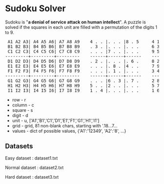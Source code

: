 # Sudoku Solver
 Sudoku is "**a denial of service attack on human intellect**". 
A puzzle is solved if the squares in each unit are filled with a permutation of the digits 1 to 9.
<pre><span class="pln"> A1 A2 A3</span><span class="pun">|</span><span class="pln"> A4 A5 A6</span><span class="pun">|</span><span class="pln"> A7 A8 A9 &nbsp; &nbsp;</span><span class="lit">4</span><span class="pln"> </span><span class="pun">.</span><span class="pln"> </span><span class="pun">.</span><span class="pln"> </span><span class="pun">|.</span><span class="pln"> </span><span class="pun">.</span><span class="pln"> </span><span class="pun">.</span><span class="pln"> </span><span class="pun">|</span><span class="lit">8</span><span class="pln"> </span><span class="pun">.</span><span class="pln"> </span><span class="lit">5</span><span class="pln"> &nbsp; &nbsp; </span><span class="lit">4</span><span class="pln"> </span><span class="lit">1</span><span class="pln"> </span><span class="lit">7</span><span class="pln"> </span><span class="pun">|</span><span class="lit">3</span><span class="pln"> </span><span class="lit">6</span><span class="pln"> </span><span class="lit">9</span><span class="pln"> </span><span class="pun">|</span><span class="lit">8</span><span class="pln"> </span><span class="lit">2</span><span class="pln"> </span><span class="lit">5</span><span class="pln"> <br>&nbsp;B1 B2 B3</span><span class="pun">|</span><span class="pln"> B4 B5 B6</span><span class="pun">|</span><span class="pln"> B7 B8 B9 &nbsp; &nbsp;</span><span class="pun">.</span><span class="pln"> </span><span class="lit">3</span><span class="pln"> </span><span class="pun">.</span><span class="pln"> </span><span class="pun">|.</span><span class="pln"> </span><span class="pun">.</span><span class="pln"> </span><span class="pun">.</span><span class="pln"> </span><span class="pun">|.</span><span class="pln"> </span><span class="pun">.</span><span class="pln"> </span><span class="pun">.</span><span class="pln"> &nbsp; &nbsp; </span><span class="lit">6</span><span class="pln"> </span><span class="lit">3</span><span class="pln"> </span><span class="lit">2</span><span class="pln"> </span><span class="pun">|</span><span class="lit">1</span><span class="pln"> </span><span class="lit">5</span><span class="pln"> </span><span class="lit">8</span><span class="pln"> </span><span class="pun">|</span><span class="lit">9</span><span class="pln"> </span><span class="lit">4</span><span class="pln"> </span><span class="lit">7</span><span class="pln"><br>&nbsp;C1 C2 C3</span><span class="pun">|</span><span class="pln"> C4 C5 C6</span><span class="pun">|</span><span class="pln"> C7 C8 C9 &nbsp; &nbsp;</span><span class="pun">.</span><span class="pln"> </span><span class="pun">.</span><span class="pln"> </span><span class="pun">.</span><span class="pln"> </span><span class="pun">|</span><span class="lit">7</span><span class="pln"> </span><span class="pun">.</span><span class="pln"> </span><span class="pun">.</span><span class="pln"> </span><span class="pun">|.</span><span class="pln"> </span><span class="pun">.</span><span class="pln"> </span><span class="pun">.</span><span class="pln"> &nbsp; &nbsp; </span><span class="lit">9</span><span class="pln"> </span><span class="lit">5</span><span class="pln"> </span><span class="lit">8</span><span class="pln"> </span><span class="pun">|</span><span class="lit">7</span><span class="pln"> </span><span class="lit">2</span><span class="pln"> </span><span class="lit">4</span><span class="pln"> </span><span class="pun">|</span><span class="lit">3</span><span class="pln"> </span><span class="lit">1</span><span class="pln"> </span><span class="lit">6</span><span class="pln"> <br></span><span class="pun">---------+---------+---------</span><span class="pln"> &nbsp; &nbsp;</span><span class="pun">------+------+------</span><span class="pln"> &nbsp; &nbsp;</span><span class="pun">------+------+------</span><span class="pln"><br>&nbsp;D1 D2 D3</span><span class="pun">|</span><span class="pln"> D4 D5 D6</span><span class="pun">|</span><span class="pln"> D7 D8 D9 &nbsp; &nbsp;</span><span class="pun">.</span><span class="pln"> </span><span class="lit">2</span><span class="pln"> </span><span class="pun">.</span><span class="pln"> </span><span class="pun">|.</span><span class="pln"> </span><span class="pun">.</span><span class="pln"> </span><span class="pun">.</span><span class="pln"> </span><span class="pun">|.</span><span class="pln"> </span><span class="lit">6</span><span class="pln"> </span><span class="pun">.</span><span class="pln"> &nbsp; &nbsp; </span><span class="lit">8</span><span class="pln"> </span><span class="lit">2</span><span class="pln"> </span><span class="lit">5</span><span class="pln"> </span><span class="pun">|</span><span class="lit">4</span><span class="pln"> </span><span class="lit">3</span><span class="pln"> </span><span class="lit">7</span><span class="pln"> </span><span class="pun">|</span><span class="lit">1</span><span class="pln"> </span><span class="lit">6</span><span class="pln"> </span><span class="lit">9</span><span class="pln"> <br>&nbsp;E1 E2 E3</span><span class="pun">|</span><span class="pln"> E4 E5 E6</span><span class="pun">|</span><span class="pln"> E7 E8 E9 &nbsp; &nbsp;</span><span class="pun">.</span><span class="pln"> </span><span class="pun">.</span><span class="pln"> </span><span class="pun">.</span><span class="pln"> </span><span class="pun">|.</span><span class="pln"> </span><span class="lit">8</span><span class="pln"> </span><span class="pun">.</span><span class="pln"> </span><span class="pun">|</span><span class="lit">4</span><span class="pln"> </span><span class="pun">.</span><span class="pln"> </span><span class="pun">.</span><span class="pln"> &nbsp; &nbsp; </span><span class="lit">7</span><span class="pln"> </span><span class="lit">9</span><span class="pln"> </span><span class="lit">1</span><span class="pln"> </span><span class="pun">|</span><span class="lit">5</span><span class="pln"> </span><span class="lit">8</span><span class="pln"> </span><span class="lit">6</span><span class="pln"> </span><span class="pun">|</span><span class="lit">4</span><span class="pln"> </span><span class="lit">3</span><span class="pln"> </span><span class="lit">2</span><span class="pln"> <br>&nbsp;F1 F2 F3</span><span class="pun">|</span><span class="pln"> F4 F5 F6</span><span class="pun">|</span><span class="pln"> F7 F8 F9 &nbsp; &nbsp;</span><span class="pun">.</span><span class="pln"> </span><span class="pun">.</span><span class="pln"> </span><span class="pun">.</span><span class="pln"> </span><span class="pun">|.</span><span class="pln"> </span><span class="lit">1</span><span class="pln"> </span><span class="pun">.</span><span class="pln"> </span><span class="pun">|.</span><span class="pln"> </span><span class="pun">.</span><span class="pln"> </span><span class="pun">.</span><span class="pln"> &nbsp; &nbsp; </span><span class="lit">3</span><span class="pln"> </span><span class="lit">4</span><span class="pln"> </span><span class="lit">6</span><span class="pln"> </span><span class="pun">|</span><span class="lit">9</span><span class="pln"> </span><span class="lit">1</span><span class="pln"> </span><span class="lit">2</span><span class="pln"> </span><span class="pun">|</span><span class="lit">7</span><span class="pln"> </span><span class="lit">5</span><span class="pln"> </span><span class="lit">8</span><span class="pln"> <br></span><span class="pun">---------+---------+---------</span><span class="pln"> &nbsp; &nbsp;</span><span class="pun">------+------+------</span><span class="pln"> &nbsp; &nbsp;</span><span class="pun">------+------+------</span><span class="pln"><br>&nbsp;G1 G2 G3</span><span class="pun">|</span><span class="pln"> G4 G5 G6</span><span class="pun">|</span><span class="pln"> G7 G8 G9 &nbsp; &nbsp;</span><span class="pun">.</span><span class="pln"> </span><span class="pun">.</span><span class="pln"> </span><span class="pun">.</span><span class="pln"> </span><span class="pun">|</span><span class="lit">6</span><span class="pln"> </span><span class="pun">.</span><span class="pln"> </span><span class="lit">3</span><span class="pln"> </span><span class="pun">|.</span><span class="pln"> </span><span class="lit">7</span><span class="pln"> </span><span class="pun">.</span><span class="pln"> &nbsp; &nbsp; </span><span class="lit">2</span><span class="pln"> </span><span class="lit">8</span><span class="pln"> </span><span class="lit">9</span><span class="pln"> </span><span class="pun">|</span><span class="lit">6</span><span class="pln"> </span><span class="lit">4</span><span class="pln"> </span><span class="lit">3</span><span class="pln"> </span><span class="pun">|</span><span class="lit">5</span><span class="pln"> </span><span class="lit">7</span><span class="pln"> </span><span class="lit">1</span><span class="pln"> <br>&nbsp;H1 H2 H3</span><span class="pun">|</span><span class="pln"> H4 H5 H6</span><span class="pun">|</span><span class="pln"> H7 H8 H9 &nbsp; &nbsp;</span><span class="lit">5</span><span class="pln"> </span><span class="pun">.</span><span class="pln"> </span><span class="pun">.</span><span class="pln"> </span><span class="pun">|</span><span class="lit">2</span><span class="pln"> </span><span class="pun">.</span><span class="pln"> </span><span class="pun">.</span><span class="pln"> </span><span class="pun">|.</span><span class="pln"> </span><span class="pun">.</span><span class="pln"> </span><span class="pun">.</span><span class="pln"> &nbsp; &nbsp; </span><span class="lit">5</span><span class="pln"> </span><span class="lit">7</span><span class="pln"> </span><span class="lit">3</span><span class="pln"> </span><span class="pun">|</span><span class="lit">2</span><span class="pln"> </span><span class="lit">9</span><span class="pln"> </span><span class="lit">1</span><span class="pln"> </span><span class="pun">|</span><span class="lit">6</span><span class="pln"> </span><span class="lit">8</span><span class="pln"> </span><span class="lit">4</span><span class="pln"> <br>&nbsp;I1 I2 I3</span><span class="pun">|</span><span class="pln"> I4 I5 I6</span><span class="pun">|</span><span class="pln"> I7 I8 I9 &nbsp; &nbsp;</span><span class="lit">1</span><span class="pln"> </span><span class="pun">.</span><span class="pln"> </span><span class="lit">4</span><span class="pln"> </span><span class="pun">|.</span><span class="pln"> </span><span class="pun">.</span><span class="pln"> </span><span class="pun">.</span><span class="pln"> </span><span class="pun">|.</span><span class="pln"> </span><span class="pun">.</span><span class="pln"> </span><span class="pun">.</span><span class="pln"> &nbsp; &nbsp; </span><span class="lit">1</span><span class="pln"> </span><span class="lit">6</span><span class="pln"> </span><span class="lit">4</span><span class="pln"> </span><span class="pun">|</span><span class="lit">8</span><span class="pln"> </span><span class="lit">7</span><span class="pln"> </span><span class="lit">5</span><span class="pln"> </span><span class="pun">|</span><span class="lit">2</span><span class="pln"> </span><span class="lit">9</span><span class="pln"> </span><span class="lit">3</span><span class="pln"> </span></pre>

- row - r
- column - c
- square - s
- digit - d
- unit - u, ['A1','B1','C1','D1','E1','F1','G1','H1','I1']
- grid - grid, 81 non-blank chars, starting with '.18...7...
- values - dict of possible values, {'A1':'12349', 'A2':'8', ...}

## Datasets
Easy dataset : dataset1.txt

Normal dataset : dataset2.txt

Hard dataset : dataset3.txt
